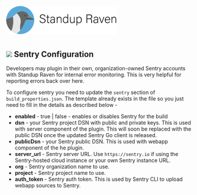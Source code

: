 <img src="assets/images/banner.png" width="300px">

#

## <img src="https://sentry-brand.storage.googleapis.com/sentry-glyph-black.png" width="40px"> Sentry Configuration

Developers may plugin in their own, organization-owned Sentry accounts with Standup Raven for internal error monitoring. This is very helpful for reporting errors back over here. 

To configure sentry you need to update the `sentry` section of `build_properties.json`. The template already exists in the file so you just need to fill in the details as described below -

* **enabled** - true | false - enables or disables Sentry for the build
* **dsn** - your Sentry project DSN with public and private keys. This is used with server component of the plugin. This will soon be replaced with the public DSN once the updated Sentry Go client is released.
* **publicDsn** - your Sentry public DSN. This is used with webapp component of the he plugin.
* **server_url** - Sentry server URL. Use `https://sentry.io` if using the Sentry-hosted cloud instance or your own Sentry instance URL.
* **org** - Sentry organization name to use.
* **project** - Sentry project name to use.
* **auth_token** - Sentry auth token. This is used by Sentry CLI to upload webapp sources to Sentry.
